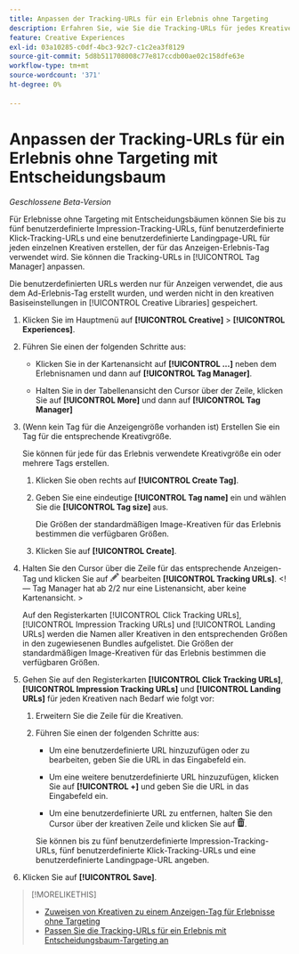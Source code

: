 ```yaml
---
title: Anpassen der Tracking-URLs für ein Erlebnis ohne Targeting
description: Erfahren Sie, wie Sie die Tracking-URLs für jedes Kreative in einem Erlebnis ohne Targeting mit einem Entscheidungsbaum anpassen.
feature: Creative Experiences
exl-id: 03a10285-c0df-4bc3-92c7-c1c2ea3f8129
source-git-commit: 5d8b511708008c77e817ccdb00ae02c158dfe63e
workflow-type: tm+mt
source-wordcount: '371'
ht-degree: 0%

---
```


# Anpassen der Tracking-URLs für ein Erlebnis ohne Targeting mit Entscheidungsbaum

*Geschlossene Beta-Version*

Für Erlebnisse ohne Targeting mit Entscheidungsbäumen können Sie bis zu fünf benutzerdefinierte Impression-Tracking-URLs, fünf benutzerdefinierte Klick-Tracking-URLs und eine benutzerdefinierte Landingpage-URL für jeden einzelnen Kreativen erstellen, der für das Anzeigen-Erlebnis-Tag verwendet wird. Sie können die Tracking-URLs in [!UICONTROL Tag Manager] anpassen.

Die benutzerdefinierten URLs werden nur für Anzeigen verwendet, die aus dem Ad-Erlebnis-Tag erstellt wurden, und werden nicht in den kreativen Basiseinstellungen in [!UICONTROL Creative Libraries] gespeichert.

1. Klicken Sie im Hauptmenü auf **[!UICONTROL Creative]** > **[!UICONTROL Experiences]**.

1. Führen Sie einen der folgenden Schritte aus:

   * Klicken Sie in der Kartenansicht auf **[!UICONTROL ...]** neben dem Erlebnisnamen und dann auf **[!UICONTROL Tag Manager]**.

   * Halten Sie in der Tabellenansicht den Cursor über der Zeile, klicken Sie auf **[!UICONTROL More]** und dann auf **[!UICONTROL Tag Manager]**

1. (Wenn kein Tag für die Anzeigengröße vorhanden ist) Erstellen Sie ein Tag für die entsprechende Kreativgröße.

   Sie können für jede für das Erlebnis verwendete Kreativgröße ein oder mehrere Tags erstellen.

   1. Klicken Sie oben rechts auf **[!UICONTROL Create Tag]**.

   1. Geben Sie eine eindeutige **[!UICONTROL Tag name]** ein und wählen Sie die **[!UICONTROL Tag size]** aus.

      Die Größen der standardmäßigen Image-Kreativen für das Erlebnis bestimmen die verfügbaren Größen.

   1. Klicken Sie auf **[!UICONTROL Create]**.

1. Halten Sie den Cursor über die Zeile für das entsprechende Anzeigen-Tag und klicken Sie auf ![Tracking-URLs bearbeiten](/help/creative/assets/edit-gray.png " Tracking-URLs ") bearbeiten **[!UICONTROL Tracking URLs]**. <!-- For targeted experiences, this is "EDIT Tracking URLs" -->&lt;!— Tag Manager hat ab 2/2 nur eine Listenansicht, aber keine Kartenansicht. >

   Auf den Registerkarten [!UICONTROL Click Tracking URLs], [!UICONTROL Impression Tracking URLs] und [!UICONTROL Landing URLs] werden die Namen aller Kreativen in den entsprechenden Größen in den zugewiesenen Bundles aufgelistet. Die Größen der standardmäßigen Image-Kreativen für das Erlebnis bestimmen die verfügbaren Größen.<!-- There's no distinct "Creative Sizes" setting. -->

1. Gehen Sie auf den Registerkarten **[!UICONTROL Click Tracking URLs]**, **[!UICONTROL Impression Tracking URLs]** und **[!UICONTROL Landing URLs]** für jeden Kreativen nach Bedarf wie folgt vor:

   1. Erweitern Sie die Zeile für die Kreativen.

   1. Führen Sie einen der folgenden Schritte aus:

      * Um eine benutzerdefinierte URL hinzuzufügen oder zu bearbeiten, geben Sie die URL in das Eingabefeld ein.

      * Um eine weitere benutzerdefinierte URL hinzuzufügen, klicken Sie auf **[!UICONTROL +]** und geben Sie die URL in das Eingabefeld ein.

      * Um eine benutzerdefinierte URL zu entfernen, halten Sie den Cursor über der kreativen Zeile und klicken Sie auf ![Löschen](/help/creative/assets/delete.png "Löschen").

      Sie können bis zu fünf benutzerdefinierte Impression-Tracking-URLs, fünf benutzerdefinierte Klick-Tracking-URLs und eine benutzerdefinierte Landingpage-URL angeben.

1. Klicken Sie auf **[!UICONTROL Save]**.

>[!MORELIKETHIS]
>
>* [Zuweisen von Kreativen zu einem Anzeigen-Tag für Erlebnisse ohne Targeting](experience-tag-assign-creatives.md)
>* [Passen Sie die Tracking-URLs für ein Erlebnis mit Entscheidungsbaum-Targeting an](experience-tracking-urls-targeting.md)
